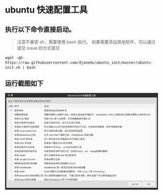 # ubuntu 快速配置工具

##  执行以下命令直接启动。

>注意不兼容 sh，需要使用 bash 执行。
> 如果需要添加其他软件，可以通过提交 issue 的方式提交
   






    wget -qO- https://raw.githubusercontent.com/djanedu/ubuntu_init/master/ubuntu-init.sh | bash


## 运行截图如下



![截图](screenshort.png "截图")


